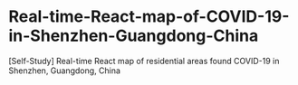 # Real-time-React-map-of-COVID-19-in-Shenzhen-Guangdong-China
[Self-Study] Real-time React map of residential areas found COVID-19 in Shenzhen, Guangdong, China 
